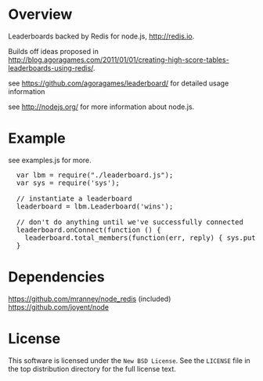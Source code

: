# Overview


Leaderboards backed by Redis for node.js, http://redis.io.

Builds off ideas proposed in http://blog.agoragames.com/2011/01/01/creating-high-score-tables-leaderboards-using-redis/.

see https://github.com/agoragames/leaderboard/ for detailed usage information

see http://nodejs.org/ for more information about node.js.


# Example


see examples.js for more.

<pre>
  var lbm = require("./leaderboard.js");
  var sys = require('sys');
  
  // instantiate a leaderboard
  leaderboard = lbm.Leaderboard('wins');
  
  // don't do anything until we've successfully connected
  leaderboard.onConnect(function () {
    leaderboard.total_members(function(err, reply) { sys.puts("total members: " + reply) })
  }
</pre>

# Dependencies

https://github.com/mranney/node_redis (included)
https://github.com/joyent/node

# License

This software is licensed under the `New BSD License`. See the ``LICENSE``
file in the top distribution directory for the full license text.
